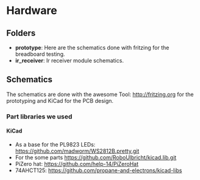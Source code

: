 # Hardware

## Folders

* **prototype**: Here are the schematics done with fritzing for the breadboard testing.
* **ir_receiver**: Ir receiver module schematics.

## Schematics

The schematics are done with the awesome Tool: http://fritzing.org for the prototyping and KiCad for the PCB design.


### Part libraries we used

#### KiCad

* As a base for the PL9823 LEDs: https://github.com/madworm/WS2812B.pretty.git
* For the some parts https://github.com/RoboUlbricht/kicad.lib.git
* PiZero hat: https://github.com/help-14/PiZeroHat
* 74AHCT125: https://github.com/propane-and-electrons/kicad-libs
